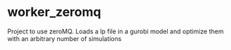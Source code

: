 # worker_zeromq

Project to use zeroMQ. Loads a lp file in a gurobi model and optimize them with an arbitrary number of simulations